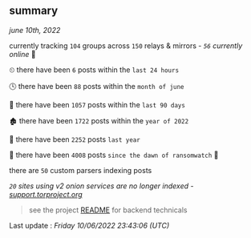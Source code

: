 
## summary
_june 10th, 2022_

currently tracking `104` groups across `150` relays & mirrors - _`56` currently online_ 📡

⏲ there have been `6` posts within the `last 24 hours`

🕓 there have been `88` posts within the `month of june`

📅 there have been `1057` posts within the `last 90 days`

🏚 there have been `1722` posts within the `year of 2022`

🚀 there have been `2252` posts `last year`

🦕 there have been `4008` posts `since the dawn of ransomwatch` 🐣

there are `50` custom parsers indexing posts

_`20` sites using v2 onion services are no longer indexed - [support.torproject.org](https://support.torproject.org/onionservices/v2-deprecation/)_

> see the project [README](https://github.com/jmousqueton/ransomwatch#readme) for backend technicals



Last update : _Friday 10/06/2022 23:43:06 (UTC)_

